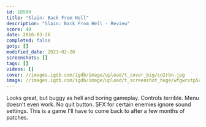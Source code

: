 ```yaml
---
id: 18509
title: "Slain: Back From Hell"
description: "Slain: Back From Hell - Review"
score: 40
date: 2016-03-26
completed: false
goty: []
modified_date: 2023-02-28
screenshots: []
tags: []
videos: []
cover: //images.igdb.com/igdb/image/upload/t_cover_big/co2rbn.jpg
image: //images.igdb.com/igdb/image/upload/t_screenshot_huge/wfgwrutp5cmuipfzybhx.jpg
---
```

Looks great, but buggy as hell and boring gameplay. Controls terrible. Menu doesn't even work. No quit button. SFX for certain enemies ignore sound settings. This is a game I'll have to come back to after a few months of patches.
